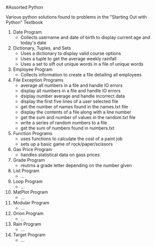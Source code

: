 #Assorted Python  

Various python solutions found to problems in the "Starting Out with Python" Textbook

1. Date Program
   - Collects username and date of birth to display current age and today's date
2. Dictionary, Tuples, and Sets
   - Uses a dictionary to display valid course options
   - Uses a tuple to get the average weekly rainfall
   - Uses a set to sift out unique words in a file of unique words
3. Employee Program
   - Collects information to create a file detailing all employees
4. File Exception Programs
   - average all numbers in a file and handle IO errors
   - display all numbers in a file and handle IO errors
   - dsiplay number average and handle incorrect data
   - display the first five lines of a user selected file
   - get the number of names found in the names.txt file
   - display the contents of a file along with a line number
   - get the sum and number of values in the random.txt file
   - write a series of random numbers to a file
   - get the sum of numbers found in numbers.txt
5. Function Programs
   - uses functions to calculate the cost of a paint job
   - sets up a basic game of rock/paper/scissors
6. Gas Price Program
   - handles statistical data on gass prices
7. Grade Program
   - reutrns a grade letter depending on the number given
8. List Program
   - ...
9. Loop Program
   - ...
10. MatPlot Program
    - ...
11. Modular Program
    - ...
12. Orion Program
    - ... 
13. Rain Program
    - ...
14. Target Program
    - ...
